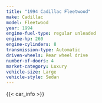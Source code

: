 ```yaml
---
title: "1994 Cadillac Fleetwood"
make: Cadillac
model: Fleetwood
year: 1994
engine-fuel-type: regular unleaded
engine-hp: 260
engine-cylinders: 8
transmission-type: Automatic
driven-wheels: Rear wheel drive
number-of-doors: 4
market-category: Luxury
vehicle-size: Large
vehicle-style: Sedan
---
```


{{< car_info >}}

